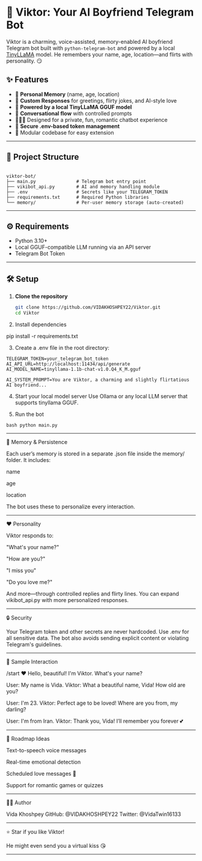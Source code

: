 # 💖 Viktor: Your AI Boyfriend Telegram Bot

Viktor is a charming, voice-assisted, memory-enabled AI boyfriend Telegram bot built with `python-telegram-bot` and powered by a local [TinyLLaMA](https://github.com/cmp-nct/tinyllama) model. He remembers your name, age, location—and flirts with personality. 😏

## ✨ Features

- 🧠 **Personal Memory** (name, age, location)
- 💌 **Custom Responses** for greetings, flirty jokes, and AI-style love
- 🧠 **Powered by a local TinyLLaMA GGUF model**
- 💬 **Conversational flow** with controlled prompts
- 🧑‍🤝‍🧑 Designed for a private, fun, romantic chatbot experience
- 🔐 **Secure .env-based token management**
- 📁 Modular codebase for easy extension

---

## 📁 Project Structure

``` text

viktor-bot/
├── main.py               # Telegram bot entry point
├── vikibot_api.py        # AI and memory handling module
├── .env                  # Secrets like your TELEGRAM_TOKEN
├── requirements.txt      # Required Python libraries
└── memory/               # Per-user memory storage (auto-created)

```

---

## ⚙️ Requirements

- Python 3.10+
- Local GGUF-compatible LLM running via an API server
- Telegram Bot Token

---

## 🛠️ Setup

1. **Clone the repository**  
   ```bash
   git clone https://github.com/VIDAKHOSHPEY22/Viktor.git
   cd Viktor

2. Install dependencies

pip install -r requirements.txt


3. Create a .env file in the root directory:

``` text
TELEGRAM_TOKEN=your_telegram_bot_token
AI_API_URL=http://localhost:11434/api/generate
AI_MODEL_NAME=tinyllama-1.1b-chat-v1.0.Q4_K_M.gguf
```
``` AI_SYSTEM_PROMPT=You are Viktor, a charming and slightly flirtatious AI boyfriend... ```


4. Start your local model server
Use Ollama or any local LLM server that supports tinyllama GGUF.


5. Run the bot

``` bash python main.py ```




---

🧠 Memory & Persistence

Each user’s memory is stored in a separate .json file inside the memory/ folder. It includes:

name

age

location


The bot uses these to personalize every interaction.


---

❤️ Personality

Viktor responds to:

"What's your name?"

"How are you?"

"I miss you"

"Do you love me?"


And more—through controlled replies and flirty lines. You can expand vikibot_api.py with more personalized responses.


---

🔒 Security

Your Telegram token and other secrets are never hardcoded. Use .env for all sensitive data. The bot also avoids sending explicit content or violating Telegram's guidelines.


---

🤖 Sample Interaction

/start
❤️ Hello, beautiful! I'm Viktor. What's your name?

User: My name is Vida.
Viktor: What a beautiful name, Vida! How old are you?

User: I'm 23.
Viktor: Perfect age to be loved! Where are you from, my darling?

User: I'm from Iran.
Viktor: Thank you, Vida! I’ll remember you forever 💕


---

📌 Roadmap Ideas

Text-to-speech voice messages

Real-time emotional detection

Scheduled love messages 💌

Support for romantic games or quizzes



---

👩‍💻 Author

Vida Khoshpey
GitHub: @VIDAKHOSHPEY22
Twitter: @VidaTwin16133


---

⭐ Star if you like Viktor!

He might even send you a virtual kiss 😘

---

